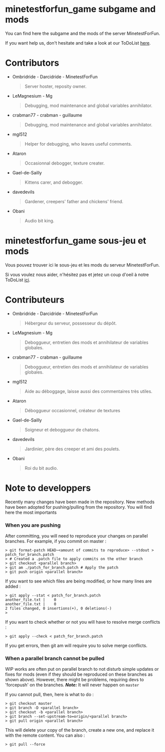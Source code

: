 minetestforfun_game subgame and mods
===================

You can find here the subgame and the mods of the server MinetestForFun.

If you want help us, don't hesitate and take a look at our ToDoList [here](https://lite5.framapad.org/p/r.446ce575dd27b3c3e8a8efb34f28ac2d).

Contributors
===================
- Ombridride - Darcidride - MinetestForFun
  > Server hoster, reposity owner.
- LeMagnesium - Mg
  > Debugging, mod maintenance and global variables annihilator.
- crabman77 - crabman - guillaume
  > Debugging, mod maintenance and global variables annihilator.
- mgl512
  > Helper for debugging, who leaves useful comments.
- Ataron
  > Occasionnal debogger, texture creater.
- Gael-de-Sailly
  > Kittens carer, and debogger.
- davedevils
  > Gardener, creepers' father and chickens' friend.
- Obani
  > Audio bit king.

minetestforfun_game sous-jeu et mods
===================

Vous pouvez trouver ici le sous-jeu et les mods du serveur MinetestForFun.

Si vous voulez nous aider, n'hésitez pas et jetez un coup d'oeil à notre ToDoList [ici](https://lite5.framapad.org/p/r.446ce575dd27b3c3e8a8efb34f28ac2d).

Contributeurs
===================
- Ombridride - Darcidride - MinetestForFun
  > Hébergeur du serveur, possesseur du dépôt.
- LeMagnesium - Mg
  > Deboggueur, entretien des mods et annihilateur de variables globales.
- crabman77 - crabman - guillaume
  > Deboggueur, entretien des mods et annihilateur de variables globales.
- mgl512
  > Aide au déboggage, laisse aussi des commentaires très utiles.
- Ataron
  > Déboggueur occasionnel, créateur de textures
- Gael-de-Sailly
  > Soigneur et deboggueur de chatons.
- davedevils
  > Jardinier, père des creeper et ami des poulets.
- Obani
  > Roi du bit audio.

Note to developpers
===================

Recently many changes have been made in the repository. New methods have been
adopted for pushing/pulling from the repository. You will find here the most
importants

### When you are pushing
After committing, you will need to reproduce your changes on parallel branches.
For example, if you commit on master :

    > git format-patch HEAD~<amount of commits to reproduce> --stdout > patch_for_branch.patch
    > # Created a .patch file to apply commits on the other branch
    > git checkout <parallel branch>
    > git am ./patch_for_branch.patch # Apply the patch
    > git push origin <parallel branch>

If you want to see which files are being modified, or how many lines are added :

    > git apply --stat < patch_for_branch.patch
    another_file.txt |    0
    another_file.txt |    0
    2 files changed, 0 insertions(+), 0 deletions(-)
    >

If you want to check whether or not you will have to resolve merge conflicts :

    > git apply --check < patch_for_branch.patch

If you get errors, then git am will require you to solve merge conflicts.

### When a parallel branch cannot be pulled
WIP works are often put on parallel branch to not disturb simple
updates or fixes for mods (even if they should be reproduced on these
branches as shown above). However, there might be problems, requiring
devs to 'forcepush' on the branches.
__*Note:*__ It will never happen on `master`

If you cannot pull, then, here is what to do :

    > git checkout master
    > git branch -D <parallel branch>
    > git checkout -b <parallel branch>
    > git branch --set-upstream-to=origin/<parallel branch>
    > git pull origin <parallel branch>

This will delete your copy of the branch, create a new one, and replace
it with the remote content. You can also :

    > git pull --force
